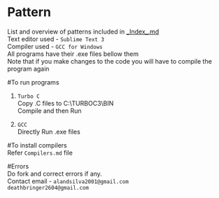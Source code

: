 # Pattern  
List and overview of patterns included in [\_Index\_.md](https://github.com/DeathBringer269/Pattern/blob/master/_Index_.md)   
Text editor used - `Sublime Text 3`   
Compiler used - `GCC for Windows`  
All programs have their .exe files bellow them   
Note that if you make changes to the code you will have to compile the program again     

#To run programs  

1. `Turbo C`  
Copy .C files to C:\TURBOC3\BIN  
Compile and then Run  

2. `GCC`   
Directly Run .exe files  

#To install compilers  
Refer `Compilers.md` file

#Errors  
Do fork and correct errors if any.  
Contact email - `alandsilva2001@gmail.com`  
				`deathbringer2604@gmail.com`  